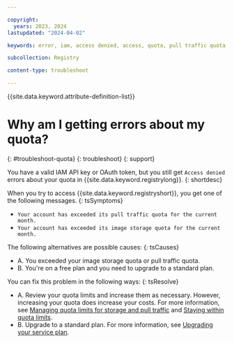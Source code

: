 ```yaml
---

copyright:
  years: 2023, 2024
lastupdated: "2024-04-02"

keywords: error, iam, access denied, access, quota, pull traffic quota, image storage quota

subcollection: Registry

content-type: troubleshoot

---
```


{{site.data.keyword.attribute-definition-list}}

# Why am I getting errors about my quota?
{: #troubleshoot-quota}
{: troubleshoot}
{: support}

You have a valid IAM API key or OAuth token, but you still get `Access denied` errors about your quota in {{site.data.keyword.registrylong}}.
{: shortdesc}

When you try to access {{site.data.keyword.registryshort}}, you get one of the following messages.
{: tsSymptoms}

- `Your account has exceeded its pull traffic quota for the current month.`
- `Your account has exceeded its image storage quota for the current month.`

The following alternatives are possible causes:
{: tsCauses}

- A. You exceeded your image storage quota or pull traffic quota.
- B. You're on a free plan and you need to upgrade to a standard plan.

You can fix this problem in the following ways:
{: tsResolve}

- A. Review your quota limits and increase them as necessary. However, increasing your quota does increase your costs. For more information, see [Managing quota limits for storage and pull traffic](/docs/Registry?topic=Registry-registry_quota#registry_quota_get) and [Staying within quota limits](/docs/Registry?topic=Registry-registry_quota#registry_quota_freeup).
- B. Upgrade to a standard plan. For more information, see [Upgrading your service plan](/docs/Registry?topic=Registry-registry_overview&interface=ui#registry_plan_upgrade).
